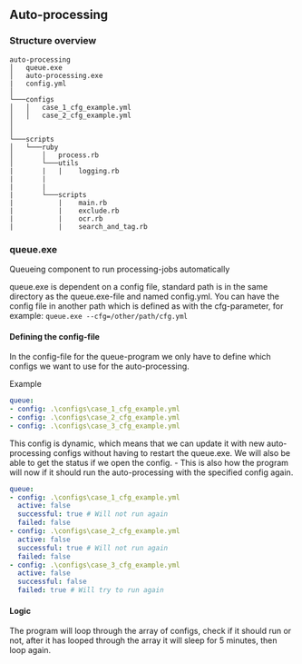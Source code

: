 ## Auto-processing

### Structure overview

```
auto-processing
│   queue.exe
│   auto-processing.exe
|   config.yml 
│
└───configs
│   │   case_1_cfg_example.yml
│   │   case_2_cfg_example.yml
│   
│   
└───scripts
│   └───ruby
│       │   process.rb
│       └───utils
|       |   |    logging.rb
|       |   
|       |
|       └───scripts
|           |    main.rb
|           |    exclude.rb
|           |    ocr.rb
|           |    search_and_tag.rb

```

### queue.exe
Queueing component to run processing-jobs automatically

queue.exe is dependent on a config file, standard path is in the same directory as the queue.exe-file and named config.yml. You can have the config file in another path which is defined as with the cfg-parameter, for example: `queue.exe --cfg=/other/path/cfg.yml`

#### Defining the config-file

In the config-file for the queue-program we only have to define which configs we want to use for the auto-processing.

Example
```yaml
queue:
- config: .\configs\case_1_cfg_example.yml
- config: .\configs\case_2_cfg_example.yml
- config: .\configs\case_3_cfg_example.yml
```

This config is dynamic, which means that we can update it with new auto-processing configs without having to restart the queue.exe. We will also be able to get the status if we open the config. - This is also how the program will now if it should run the auto-processing with the specified config again.

```yaml
queue:
- config: .\configs\case_1_cfg_example.yml
  active: false
  successful: true # Will not run again
  failed: false
- config: .\configs\case_2_cfg_example.yml
  active: false
  successful: true # Will not run again
  failed: false
- config: .\configs\case_3_cfg_example.yml
  active: false
  successful: false
  failed: true # Will try to run again
```

#### Logic

The program will loop through the array of configs, check if it should run or not, after it has looped through the array it will sleep for 5 minutes, then loop again. 